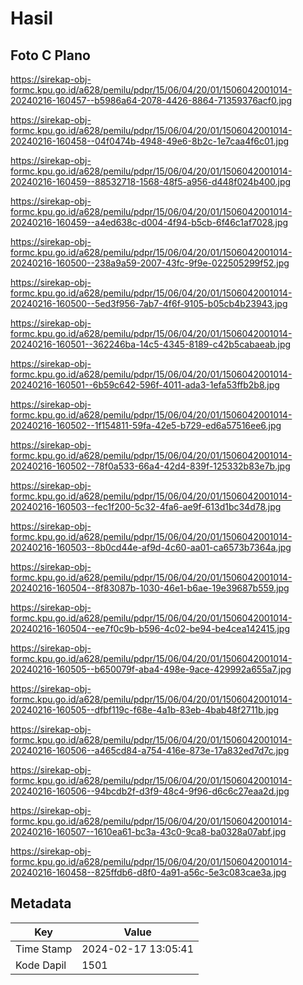 # Hasil

## Foto C Plano

https://sirekap-obj-formc.kpu.go.id/a628/pemilu/pdpr/15/06/04/20/01/1506042001014-20240216-160457--b5986a64-2078-4426-8864-71359376acf0.jpg

https://sirekap-obj-formc.kpu.go.id/a628/pemilu/pdpr/15/06/04/20/01/1506042001014-20240216-160458--04f0474b-4948-49e6-8b2c-1e7caa4f6c01.jpg

https://sirekap-obj-formc.kpu.go.id/a628/pemilu/pdpr/15/06/04/20/01/1506042001014-20240216-160459--88532718-1568-48f5-a956-d448f024b400.jpg

https://sirekap-obj-formc.kpu.go.id/a628/pemilu/pdpr/15/06/04/20/01/1506042001014-20240216-160459--a4ed638c-d004-4f94-b5cb-6f46c1af7028.jpg

https://sirekap-obj-formc.kpu.go.id/a628/pemilu/pdpr/15/06/04/20/01/1506042001014-20240216-160500--238a9a59-2007-43fc-9f9e-022505299f52.jpg

https://sirekap-obj-formc.kpu.go.id/a628/pemilu/pdpr/15/06/04/20/01/1506042001014-20240216-160500--5ed3f956-7ab7-4f6f-9105-b05cb4b23943.jpg

https://sirekap-obj-formc.kpu.go.id/a628/pemilu/pdpr/15/06/04/20/01/1506042001014-20240216-160501--362246ba-14c5-4345-8189-c42b5cabaeab.jpg

https://sirekap-obj-formc.kpu.go.id/a628/pemilu/pdpr/15/06/04/20/01/1506042001014-20240216-160501--6b59c642-596f-4011-ada3-1efa53ffb2b8.jpg

https://sirekap-obj-formc.kpu.go.id/a628/pemilu/pdpr/15/06/04/20/01/1506042001014-20240216-160502--1f154811-59fa-42e5-b729-ed6a57516ee6.jpg

https://sirekap-obj-formc.kpu.go.id/a628/pemilu/pdpr/15/06/04/20/01/1506042001014-20240216-160502--78f0a533-66a4-42d4-839f-125332b83e7b.jpg

https://sirekap-obj-formc.kpu.go.id/a628/pemilu/pdpr/15/06/04/20/01/1506042001014-20240216-160503--fec1f200-5c32-4fa6-ae9f-613d1bc34d78.jpg

https://sirekap-obj-formc.kpu.go.id/a628/pemilu/pdpr/15/06/04/20/01/1506042001014-20240216-160503--8b0cd44e-af9d-4c60-aa01-ca6573b7364a.jpg

https://sirekap-obj-formc.kpu.go.id/a628/pemilu/pdpr/15/06/04/20/01/1506042001014-20240216-160504--8f83087b-1030-46e1-b6ae-19e39687b559.jpg

https://sirekap-obj-formc.kpu.go.id/a628/pemilu/pdpr/15/06/04/20/01/1506042001014-20240216-160504--ee7f0c9b-b596-4c02-be94-be4cea142415.jpg

https://sirekap-obj-formc.kpu.go.id/a628/pemilu/pdpr/15/06/04/20/01/1506042001014-20240216-160505--b650079f-aba4-498e-9ace-429992a655a7.jpg

https://sirekap-obj-formc.kpu.go.id/a628/pemilu/pdpr/15/06/04/20/01/1506042001014-20240216-160505--dfbf119c-f68e-4a1b-83eb-4bab48f2711b.jpg

https://sirekap-obj-formc.kpu.go.id/a628/pemilu/pdpr/15/06/04/20/01/1506042001014-20240216-160506--a465cd84-a754-416e-873e-17a832ed7d7c.jpg

https://sirekap-obj-formc.kpu.go.id/a628/pemilu/pdpr/15/06/04/20/01/1506042001014-20240216-160506--94bcdb2f-d3f9-48c4-9f96-d6c6c27eaa2d.jpg

https://sirekap-obj-formc.kpu.go.id/a628/pemilu/pdpr/15/06/04/20/01/1506042001014-20240216-160507--1610ea61-bc3a-43c0-9ca8-ba0328a07abf.jpg

https://sirekap-obj-formc.kpu.go.id/a628/pemilu/pdpr/15/06/04/20/01/1506042001014-20240216-160458--825ffdb6-d8f0-4a91-a56c-5e3c083cae3a.jpg


## Metadata

| Key        | Value               |
| ---------- | ------------------- |
| Time Stamp | 2024-02-17 13:05:41 |
| Kode Dapil | 1501                |




